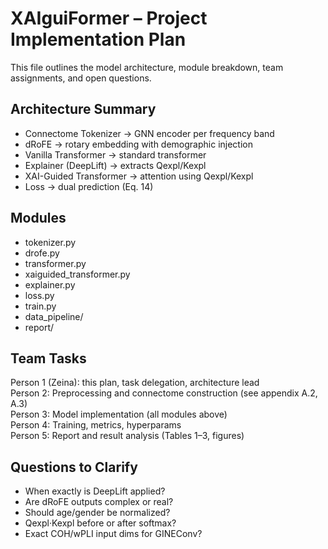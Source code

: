 
# XAIguiFormer – Project Implementation Plan

This file outlines the model architecture, module breakdown, team assignments, and open questions.

## Architecture Summary
- Connectome Tokenizer → GNN encoder per frequency band
- dRoFE → rotary embedding with demographic injection
- Vanilla Transformer → standard transformer
- Explainer (DeepLift) → extracts Qexpl/Kexpl
- XAI-Guided Transformer → attention using Qexpl/Kexpl
- Loss → dual prediction (Eq. 14)

## Modules
- tokenizer.py
- drofe.py
- transformer.py
- xaiguided_transformer.py
- explainer.py
- loss.py
- train.py
- data_pipeline/
- report/

## Team Tasks
Person 1 (Zeina): this plan, task delegation, architecture lead  
Person 2: Preprocessing and connectome construction (see appendix A.2, A.3)  
Person 3: Model implementation (all modules above)  
Person 4: Training, metrics, hyperparams  
Person 5: Report and result analysis (Tables 1–3, figures)

## Questions to Clarify
- When exactly is DeepLift applied?
- Are dRoFE outputs complex or real?
- Should age/gender be normalized?
- Qexpl·Kexpl before or after softmax?
- Exact COH/wPLI input dims for GINEConv?
